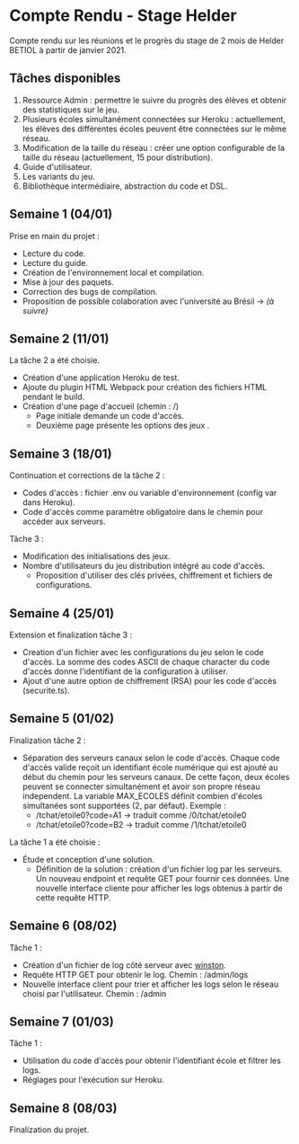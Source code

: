 # Compte Rendu - Stage Helder 

Compte rendu sur les réunions et le progrès du stage de 2 mois de Helder BETIOL à partir de janvier 2021.

## Tâches disponibles
1. Ressource Admin : permettre le suivre du progrès des élèves et obtenir des statistiques sur le jeu.
2. Plusieurs écoles simultanément connectées sur Heroku : actuellement, les élèves des différentes écoles peuvent être connectées sur le même réseau.
3. Modification de la taille du réseau : créer une option configurable de la taille du réseau (actuellement, 15 pour distribution).
4. Guide d'utilisateur.
5. Les variants du jeu.
6. Bibliothèque intermédiaire, abstraction du code et DSL.

## Semaine 1 (04/01) 
Prise en main du projet :
- Lecture du code.
- Lecture du guide.
- Création de l'environnement local et compilation.
- Mise à jour des paquets.
- Correction des bugs de compilation.
- Proposition de possible colaboration avec l'université au Brésil -> *(à suivre)*

## Semaine 2 (11/01)
La tâche 2 a été choisie.
- Création d'une application Heroku de test.
- Ajoute du plugin HTML Webpack pour création des fichiers HTML pendant le build.
- Création d'une page d'accueil (chemin : /)
    - Page initiale demande un code d'accès.
    - Deuxième page présente les options des jeux .
    
## Semaine 3 (18/01)
Continuation et corrections de la tâche 2 :
- Codes d'accès : fichier .env ou variable d'environnement (config var dans Heroku).
- Code d'accès comme paramètre obligatoire dans le chemin pour accéder aux serveurs.

Tâche 3 :
- Modification des initialisations des jeux.
- Nombre d'utilisateurs du jeu distribution intégré au code d'accès.
    - Proposition d'utiliser des clés privées, chiffrement et fichiers de configurations.

## Semaine 4 (25/01)
Extension et finalization tâche 3 :
- Creation d'un fichier avec les configurations du jeu selon le code d'accès. La somme des codes ASCII de chaque character du code d'accès donne l'identifiant de la configuration à utiliser.
- Ajout d'une autre option de chiffrement (RSA) pour les code d'accès (securite.ts).

## Semaine 5 (01/02)
Finalization tâche 2 :
- Séparation des serveurs canaux selon le code d'accès. Chaque code d'accès valide reçoit un identifiant école numérique qui est ajouté au début du chemin pour les serveurs canaux. De cette façon, deux écoles peuvent se connecter simultanément et avoir son propre réseau independent. La variable MAX_ECOLES définit combien d'écoles simultanées sont supportées (2, par défaut). Exemple :
  - /tchat/etoile0?code=A1 -> traduit comme /0/tchat/etoile0
  - /tchat/etoile0?code=B2 -> traduit comme /1/tchat/etoile0

La tâche 1 a été choisie :
- Étude et conception d'une solution.
  - Définition de la solution : création d'un fichier log par les serveurs. Un nouveau endpoint et requête GET pour fournir ces données. Une nouvelle interface cliente pour afficher les logs obtenus à partir de cette requête HTTP. 

## Semaine 6 (08/02)
Tâche 1 :
- Création d'un fichier de log côté serveur avec [winston](https://github.com/winstonjs/winston).
- Requête HTTP GET pour obtenir le log. Chemin : /admin/logs
- Nouvelle interface client pour trier et afficher les logs selon le réseau choisi par l'utilisateur. Chemin : /admin

## Semaine 7 (01/03)
Tâche 1 :
- Utilisation du code d'accès pour obtenir l'identifiant école et filtrer les logs.
- Réglages pour l'exécution sur Heroku.

## Semaine 8 (08/03)
Finalization du projet.
